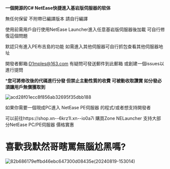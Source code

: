 **一個開源的C# NetEase快捷進入基岩版伺服器的软体**


無任何保留 不附帶已編譯版本 請自行編譯


使用前需用戶自行使用NetEase Launcher進入任意基岩版伺服器後加載 可自行修復這個問題


默認只有進入PE布吉島的功能 如需進入其他伺服器可自行抓包查看其他伺服器地址


開發者郵箱:D1mples@163.com 有疑問可發送郵件到此郵箱 或創建一個issues以進行提問


***您可將修改後的代碼進行分發 但禁止主動性質的收費 可被動收取讚賞 如分發必須讓用戶無償獲取到**


![acd28f01ecc8f856ab32695f35dbb188](https://github.com/user-attachments/assets/71585f39-286f-4eb9-a757-90a9422402b8)


如果你需要一個現成PC進入 NetEase PE伺服器 的程式/或者想支持開發者


可以前往https://shop.xn--6krz1l.xn--io0a7i 購買Zone NELauncher 支持大部分NetEase PC/PE伺服器 價格實惠


# 喜歡我默然哥瞎罵無腦尬黑嗎?
![82b686179effbd46ebc647300d08435e(20240819-153014)](https://github.com/user-attachments/assets/c30fa02e-1578-4f43-abe0-6895ae6833b0)
